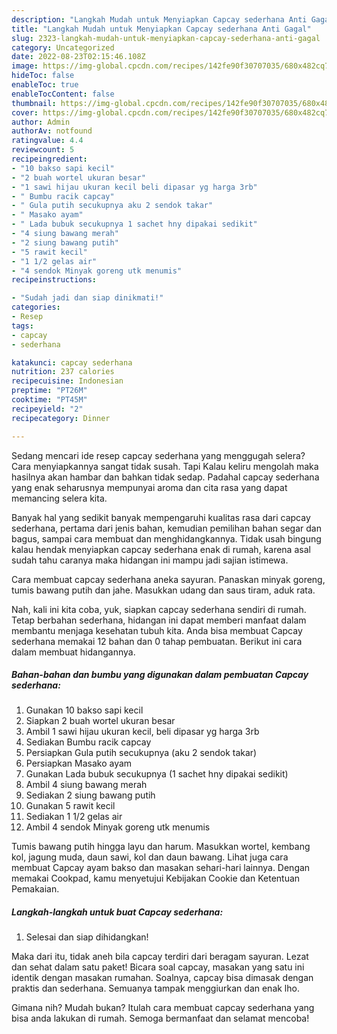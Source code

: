 ```yaml
---
description: "Langkah Mudah untuk Menyiapkan Capcay sederhana Anti Gagal"
title: "Langkah Mudah untuk Menyiapkan Capcay sederhana Anti Gagal"
slug: 2323-langkah-mudah-untuk-menyiapkan-capcay-sederhana-anti-gagal
category: Uncategorized
date: 2022-08-23T02:15:46.108Z
image: https://img-global.cpcdn.com/recipes/142fe90f30707035/680x482cq70/capcay-sederhana-foto-resep-utama.jpg
hideToc: false
enableToc: true
enableTocContent: false
thumbnail: https://img-global.cpcdn.com/recipes/142fe90f30707035/680x482cq70/capcay-sederhana-foto-resep-utama.jpg
cover: https://img-global.cpcdn.com/recipes/142fe90f30707035/680x482cq70/capcay-sederhana-foto-resep-utama.jpg
author: Admin
authorAv: notfound
ratingvalue: 4.4
reviewcount: 5
recipeingredient:
- "10 bakso sapi kecil"
- "2 buah wortel ukuran besar"
- "1 sawi hijau ukuran kecil beli dipasar yg harga 3rb"
- " Bumbu racik capcay"
- " Gula putih secukupnya aku 2 sendok takar"
- " Masako ayam"
- " Lada bubuk secukupnya 1 sachet hny dipakai sedikit"
- "4 siung bawang merah"
- "2 siung bawang putih"
- "5 rawit kecil"
- "1 1/2 gelas air"
- "4 sendok Minyak goreng utk menumis"
recipeinstructions:

- "Sudah jadi dan siap dinikmati!"
categories:
- Resep
tags:
- capcay
- sederhana

katakunci: capcay sederhana 
nutrition: 237 calories
recipecuisine: Indonesian
preptime: "PT26M"
cooktime: "PT45M"
recipeyield: "2"
recipecategory: Dinner

---
```



Sedang mencari ide resep capcay sederhana yang menggugah selera? Cara menyiapkannya sangat tidak susah. Tapi Kalau keliru mengolah maka hasilnya akan hambar dan bahkan tidak sedap. Padahal capcay sederhana yang enak seharusnya mempunyai aroma dan cita rasa yang dapat memancing selera kita.


Banyak hal yang sedikit banyak mempengaruhi kualitas rasa dari capcay sederhana, pertama dari jenis bahan, kemudian pemilihan bahan segar dan bagus, sampai cara membuat dan menghidangkannya. Tidak usah bingung kalau hendak menyiapkan capcay sederhana enak di rumah, karena asal sudah tahu caranya maka hidangan ini mampu jadi sajian istimewa.

Cara membuat capcay sederhana aneka sayuran. Panaskan minyak goreng, tumis bawang putih dan jahe. Masukkan udang dan saus tiram, aduk rata.


Nah, kali ini kita coba, yuk, siapkan capcay sederhana sendiri di rumah. Tetap berbahan sederhana, hidangan ini dapat memberi manfaat dalam membantu menjaga kesehatan tubuh kita. Anda bisa membuat Capcay sederhana memakai 12 bahan dan 0 tahap pembuatan. Berikut ini cara dalam membuat hidangannya.

<!--inarticleads1-->

##### Bahan-bahan dan bumbu yang digunakan dalam pembuatan Capcay sederhana:

1. Gunakan 10 bakso sapi kecil
1. Siapkan 2 buah wortel ukuran besar
1. Ambil 1 sawi hijau ukuran kecil, beli dipasar yg harga 3rb
1. Sediakan  Bumbu racik capcay
1. Persiapkan  Gula putih secukupnya (aku 2 sendok takar)
1. Persiapkan  Masako ayam
1. Gunakan  Lada bubuk secukupnya (1 sachet hny dipakai sedikit)
1. Ambil 4 siung bawang merah
1. Sediakan 2 siung bawang putih
1. Gunakan 5 rawit kecil
1. Sediakan 1 1/2 gelas air
1. Ambil 4 sendok Minyak goreng utk menumis


Tumis bawang putih hingga layu dan harum. Masukkan wortel, kembang kol, jagung muda, daun sawi, kol dan daun bawang. Lihat juga cara membuat Capcay ayam bakso dan masakan sehari-hari lainnya. Dengan memakai Cookpad, kamu menyetujui Kebijakan Cookie dan Ketentuan Pemakaian. 

<!--inarticleads2-->

##### Langkah-langkah untuk buat Capcay sederhana:


1. Selesai dan siap dihidangkan!

Maka dari itu, tidak aneh bila capcay terdiri dari beragam sayuran. Lezat dan sehat dalam satu paket! Bicara soal capcay, masakan yang satu ini identik dengan masakan rumahan. Soalnya, capcay bisa dimasak dengan praktis dan sederhana. Semuanya tampak menggiurkan dan enak lho. 

Gimana nih? Mudah bukan? Itulah cara membuat capcay sederhana yang bisa anda lakukan di rumah. Semoga bermanfaat dan selamat mencoba!
